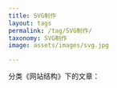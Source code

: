 ```yaml
---
title: SVG制作
layout: tags
permalink: /tag/SVG制作/
taxonomy: SVG制作
image: assets/images/svg.jpg

---
```


分类《网站结构》下的文章：